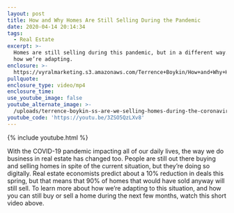 ```yaml
---
layout: post
title: How and Why Homes Are Still Selling During the Pandemic
date: 2020-04-14 20:14:34
tags:
  - Real Estate
excerpt: >-
  Homes are still selling during this pandemic, but in a different way. Here’s
  how we’re adapting.
enclosure: >-
  https://vyralmarketing.s3.amazonaws.com/Terrence+Boykin/How+and+Why+Homes+Are+Still+Selling+During+the+Pandemic.mp4
pullquote:
enclosure_type: video/mp4
enclosure_time:
use_youtube_image: false
youtube_alternate_image: >-
  /uploads/terrence-boykin-ss-are-we-selling-homes-during-the-coronavirus-youtube.jpg
youtube_code: 'https://youtu.be/3ZSO5QzLXv8'
---
```


{% include youtube.html %}

With the COVID-19 pandemic impacting all of our daily lives, the way we do business in real estate has changed too. People are still out there buying and selling homes in spite of the current situation, but they’re doing so digitally. Real estate economists predict about a 10% reduction in deals this spring, but that means that 90% of homes that would have sold anyway will still sell. To learn more about how we’re adapting to this situation, and how you can still buy or sell a home during the next few months, watch this short video above.
